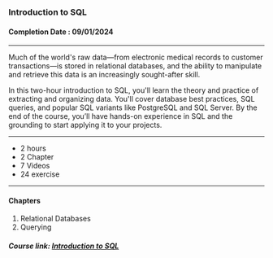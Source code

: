 ### Introduction to SQL


#### Completion Date : 09/01/2024

---

Much of the world's raw data—from electronic medical records to customer transactions—is stored in relational databases, and the ability to manipulate and retrieve this data is an increasingly sought-after skill.

In this two-hour introduction to SQL, you'll learn the theory and practice of extracting and organizing data. You'll cover database best practices, SQL queries, and popular SQL variants like PostgreSQL and SQL Server. By the end of the course, you’ll have hands-on experience in SQL and the grounding to start applying it to your projects.


---

- 2 hours
- 2 Chapter
- 7 Videos
- 24 exercise

---

#### Chapters
1. Relational Databases
2. Querying

##### Course link: [Introduction to SQL](https://app.datacamp.com/learn/courses/introduction-to-sql)
